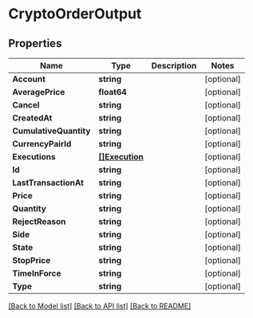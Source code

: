 # CryptoOrderOutput

## Properties

Name | Type | Description | Notes
------------ | ------------- | ------------- | -------------
**Account** | **string** |  | [optional] 
**AveragePrice** | **float64** |  | [optional] 
**Cancel** | **string** |  | [optional] 
**CreatedAt** | **string** |  | [optional] 
**CumulativeQuantity** | **string** |  | [optional] 
**CurrencyPairId** | **string** |  | [optional] 
**Executions** | [**[]Execution**](Execution.md) |  | [optional] 
**Id** | **string** |  | [optional] 
**LastTransactionAt** | **string** |  | [optional] 
**Price** | **string** |  | [optional] 
**Quantity** | **string** |  | [optional] 
**RejectReason** | **string** |  | [optional] 
**Side** | **string** |  | [optional] 
**State** | **string** |  | [optional] 
**StopPrice** | **string** |  | [optional] 
**TimeInForce** | **string** |  | [optional] 
**Type** | **string** |  | [optional] 

[[Back to Model list]](../README.md#documentation-for-models) [[Back to API list]](../README.md#documentation-for-api-endpoints) [[Back to README]](../README.md)


